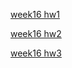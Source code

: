 [week16 hw1](https://hackmd.io/@auz/HJWC_vsyF#/)

 [week16 hw2](https://hackmd.io/@auz/Hkf95Do1Y#/)

 [week16 hw3](https://hackmd.io/@auz/Syvz5Ja1Y#/)